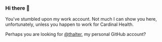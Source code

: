 ### Hi there 👋

You've stumbled upon my work account. Not much I can show you here, unfortunately, unless you happen to work for Cardinal Health.

Perhaps you are looking for [@thalter](https://github.com/thalter), my personal GitHub account?

<!--
**cah-thomas-halter/cah-thomas-halter** is a ✨ _special_ ✨ repository because its `README.md` (this file) appears on your GitHub profile.

Here are some ideas to get you started:

- 🔭 I’m currently working on ...
- 🌱 I’m currently learning ...
- 👯 I’m looking to collaborate on ...
- 🤔 I’m looking for help with ...
- 💬 Ask me about ...
- 📫 How to reach me: ...
- 😄 Pronouns: ...
- ⚡ Fun fact: ...
-->
